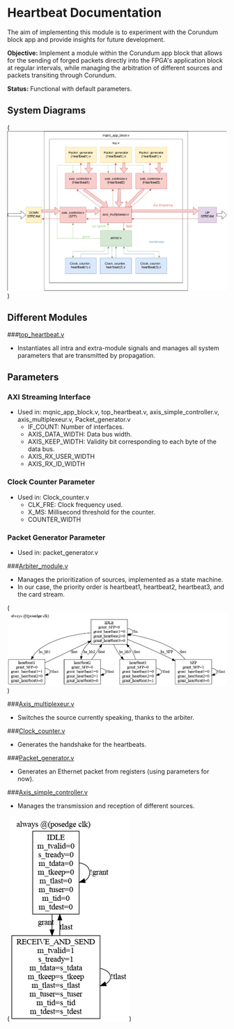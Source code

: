 # Heartbeat Documentation

The aim of implementing this module is to experiment with the Corundum block app and provide insights for future development.

**Objective:** Implement a module within the Corundum app block that allows for the sending of forged packets directly into the FPGA's application block at regular intervals, while managing the arbitration of different sources and packets transiting through Corundum.

**Status:** Functional with default parameters.

## System Diagrams

(![Diagramme du système](diagramme_heartbeat.png))

## Different Modules

###[top_heartbeat.v](rtl/top_heartbeat.v)

- Instantiates all intra and extra-module signals and manages all system parameters that are transmitted by propagation.

## Parameters

### AXI Streaming Interface
- Used in: mqnic_app_block.v, top_heartbeat.v, axis_simple_controller.v, axis_multiplexeur.v, Packet_generator.v
  - IF_COUNT: Number of interfaces.
  - AXIS_DATA_WIDTH: Data bus width.
  - AXIS_KEEP_WIDTH: Validity bit corresponding to each byte of the data bus.
  - AXIS_RX_USER_WIDTH
  - AXIS_RX_ID_WIDTH

### Clock Counter Parameter
- Used in: Clock_counter.v
  - CLK_FRE: Clock frequency used.
  - X_MS: Millisecond threshold for the counter.
  - COUNTER_WIDTH

### Packet Generator Parameter
- Used in: packet_generator.v

###[Arbiter_module.v](rtl/Arbiter_module.v)
- Manages the prioritization of sources, implemented as a state machine.
- In our case, the priority order is heartbeat1, heartbeat2, heartbeat3, and the card stream.

(![FSM arbiter](FSM_arbiter.png))

###[Axis_multiplexeur.v](rtl/Axis_multiplexeur.v)
- Switches the source currently speaking, thanks to the arbiter.

###[Clock_counter.v](rtl/Clock_counter.v)
- Generates the handshake for the heartbeats.

###[Packet_generator.v](rtl/Packet_generator.v)
- Generates an Ethernet packet from registers (using parameters for now).

###[Axis_simple_controller.v](rtl/Axis_simple_controller.v)
- Manages the transmission and reception of different sources.

(![FSM axis simple controller](FSM_axis_controller.png))

